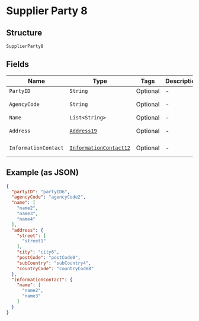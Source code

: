 
# Supplier Party 8

## Structure

`SupplierParty8`

## Fields

| Name | Type | Tags | Description | Getter | Setter |
|  --- | --- | --- | --- | --- | --- |
| `PartyID` | `String` | Optional | - | String getPartyID() | setPartyID(String partyID) |
| `AgencyCode` | `String` | Optional | - | String getAgencyCode() | setAgencyCode(String agencyCode) |
| `Name` | `List<String>` | Optional | - | List<String> getName() | setName(List<String> name) |
| `Address` | [`Address19`](../../doc/models/address-19.md) | Optional | - | Address19 getAddress() | setAddress(Address19 address) |
| `InformationContact` | [`InformationContact12`](../../doc/models/information-contact-12.md) | Optional | - | InformationContact12 getInformationContact() | setInformationContact(InformationContact12 informationContact) |

## Example (as JSON)

```json
{
  "partyID": "partyID6",
  "agencyCode": "agencyCode2",
  "name": [
    "name2",
    "name3",
    "name4"
  ],
  "address": {
    "street": [
      "street1"
    ],
    "city": "city6",
    "postCode": "postCode0",
    "subCountry": "subCountry4",
    "countryCode": "countryCode8"
  },
  "informationContact": {
    "name": [
      "name2",
      "name3"
    ]
  }
}
```

